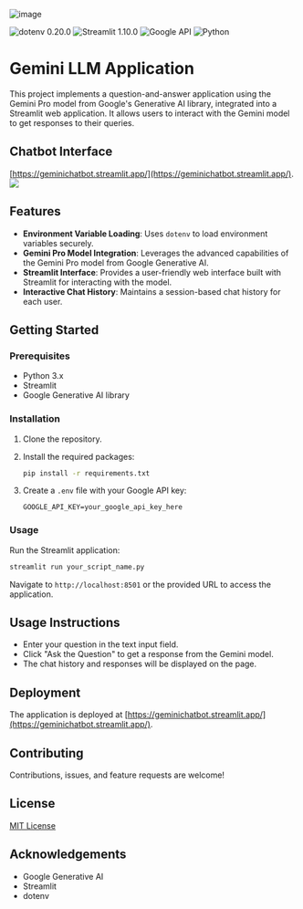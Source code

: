 ![image](https://substackcdn.com/image/fetch/f_auto,q_auto:good,fl_progressive:steep/https%3A%2F%2Fsubstack-post-media.s3.amazonaws.com%2Fpublic%2Fimages%2F7c06c5d5-d8b7-4499-b202-cc9826c489e9_900x701.png)

![dotenv 0.20.0](https://img.shields.io/badge/dotenv-0.20.0-brightgreen?style=flat)
![Streamlit 1.10.0](https://img.shields.io/badge/Streamlit-1.10.0-blue?style=flat)
![Google API](https://img.shields.io/badge/Google_API-latest-yellow?style=flat)
![Python](https://img.shields.io/badge/Python-3.10-blue?style=flat&logo=python&logoColor=white)


# Gemini LLM Application

This project implements a question-and-answer application using the Gemini Pro model from Google's Generative AI library, integrated into a Streamlit web application. It allows users to interact with the Gemini model to get responses to their queries.

## Chatbot Interface
[https://geminichatbot.streamlit.app/](https://geminichatbot.streamlit.app/).
![](https://github.com/abh2050/gemini-google/blob/main/pic.png)


## Features

- **Environment Variable Loading**: Uses `dotenv` to load environment variables securely.
- **Gemini Pro Model Integration**: Leverages the advanced capabilities of the Gemini Pro model from Google Generative AI.
- **Streamlit Interface**: Provides a user-friendly web interface built with Streamlit for interacting with the model.
- **Interactive Chat History**: Maintains a session-based chat history for each user.

## Getting Started

### Prerequisites

- Python 3.x
- Streamlit
- Google Generative AI library

### Installation

1. Clone the repository.
2. Install the required packages:

   ```bash
   pip install -r requirements.txt
   ```

3. Create a `.env` file with your Google API key:

   ```dotenv
   GOOGLE_API_KEY=your_google_api_key_here
   ```

### Usage

Run the Streamlit application:

```bash
streamlit run your_script_name.py
```

Navigate to `http://localhost:8501` or the provided URL to access the application.

## Usage Instructions

- Enter your question in the text input field.
- Click "Ask the Question" to get a response from the Gemini model.
- The chat history and responses will be displayed on the page.

## Deployment

The application is deployed at [https://geminichatbot.streamlit.app/](https://geminichatbot.streamlit.app/).

## Contributing

Contributions, issues, and feature requests are welcome!

## License

[MIT License](LICENSE)

## Acknowledgements

- Google Generative AI
- Streamlit
- dotenv
